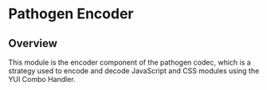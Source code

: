 # Pathogen Encoder

## Overview

This module is the encoder component of the pathogen codec, which is a strategy
used to encode and decode JavaScript and CSS modules using the YUI Combo
Handler.
